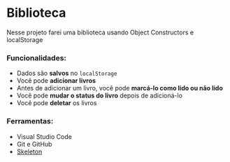 # Biblioteca
Nesse projeto farei uma biblioteca usando Object Constructors e localStorage

### **Funcionalidades:**
* Dados são **salvos** no `localStorage`
* Você pode **adicionar livros**
* Antes de adicionar um livro, você pode **marcá-lo como lido ou não lido**
* Você pode **mudar o status do livro** depois de adicioná-lo
* Você pode **deletar** os livros

### **Ferramentas:**
* Visual Studio Code
* Git e GitHub
* [Skeleton](http://getskeleton.com/)
